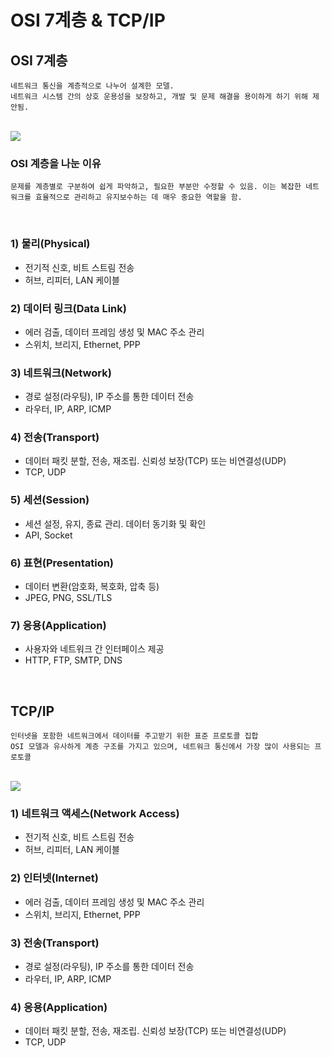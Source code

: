 # OSI 7계층 & TCP/IP

## OSI 7계층

    네트워크 통신을 계층적으로 나누어 설계한 모델.
    네트워크 시스템 간의 상호 운용성을 보장하고, 개발 및 문제 해결을 용이하게 하기 위해 제안됨.

<br>

<img src="https://s7280.pcdn.co/wp-content/uploads/2018/06/osi-model-7-layers-1.png">

<br>

### OSI 계층을 나눈 이유

    문제를 계층별로 구분하여 쉽게 파악하고, 필요한 부분만 수정할 수 있음. 이는 복잡한 네트워크를 효율적으로 관리하고 유지보수하는 데 매우 중요한 역할을 함.

<br>

### 1) 물리(Physical)

- 전기적 신호, 비트 스트림 전송
- 허브, 리피터, LAN 케이블

### 2) 데이터 링크(Data Link)

- 에러 검출, 데이터 프레임 생성 및 MAC 주소 관리
- 스위치, 브리지, Ethernet, PPP

### 3) 네트워크(Network)

- 경로 설정(라우팅), IP 주소를 통한 데이터 전송
- 라우터, IP, ARP, ICMP

### 4) 전송(Transport)

- 데이터 패킷 분할, 전송, 재조립. 신뢰성 보장(TCP) 또는 비연결성(UDP)
- TCP, UDP

### 5) 세션(Session)

- 세션 설정, 유지, 종료 관리. 데이터 동기화 및 확인
- API, Socket

### 6) 표현(Presentation)

- 데이터 변환(암호화, 복호화, 압축 등)
- JPEG, PNG, SSL/TLS

### 7) 응용(Application)

- 사용자와 네트워크 간 인터페이스 제공
- HTTP, FTP, SMTP, DNS

<br>

## TCP/IP

    인터넷을 포함한 네트워크에서 데이터를 주고받기 위한 표준 프로토콜 집합
    OSI 모델과 유사하게 계층 구조를 가지고 있으며, 네트워크 통신에서 가장 많이 사용되는 프로토콜

<br>

<img src="https://blog.kakaocdn.net/dn/bE1nli/btqIRNZyCgK/PE01DXdK3t4TnZ1kIoNj61/img.png">

<br>

### 1) 네트워크 액세스(Network Access)

- 전기적 신호, 비트 스트림 전송
- 허브, 리피터, LAN 케이블

### 2) 인터넷(Internet)

- 에러 검출, 데이터 프레임 생성 및 MAC 주소 관리
- 스위치, 브리지, Ethernet, PPP

### 3) 전송(Transport)

- 경로 설정(라우팅), IP 주소를 통한 데이터 전송
- 라우터, IP, ARP, ICMP

### 4) 응용(Application)

- 데이터 패킷 분할, 전송, 재조립. 신뢰성 보장(TCP) 또는 비연결성(UDP)
- TCP, UDP